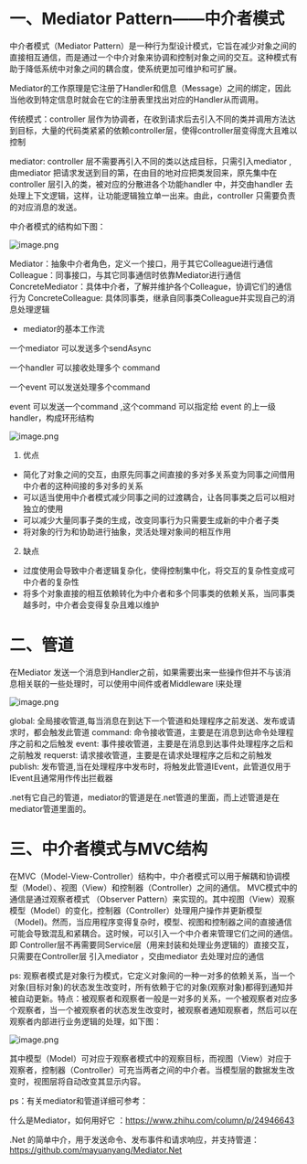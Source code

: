 # 一、Mediator Pattern——中介者模式

中介者模式（Mediator Pattern）是一种行为型设计模式，它旨在减少对象之间的直接相互通信，而是通过一个中介对象来协调和控制对象之间的交互。这种模式有助于降低系统中对象之间的耦合度，使系统更加可维护和可扩展。

Mediator的工作原理是它注册了Handler和信息（Message）之间的绑定，因此当他收到特定信息时就会在它的注册表里找出对应的Handler从而调用。

传统模式：controller 层作为协调者，在收到请求后去引入不同的类并调用方法达到目标，大量的代码类紧紧的依赖controller层，使得controller层变得庞大且难以控制

mediator: controller 层不需要再引入不同的类以达成目标，只需引入mediator , 由mediator 把请求发送到目的第，在由目的地对应把类发回来，原先集中在controller 层引入的类，被对应的分散进各个功能handler 中，并交由handler 去处理上下文逻辑，这样，让功能逻辑独立单一出来。由此，controller 只需要负责的对应消息的发送。

中介者模式的结构如下图：

![image.png](https://upload-images.jianshu.io/upload_images/29476859-88ef632eb839c772.png?imageMogr2/auto-orient/strip%7CimageView2/2/w/1240)

Mediator：抽象中介者角色，定义一个接口，用于其它Colleague进行通信
Colleague：同事接口，与其它同事通信时依靠Mediator进行通信
ConcreteMediator：具体中介者，了解并维护各个Colleague，协调它们的通信行为
ConcreteColleague: 具体同事类，继承自同事类Colleague并实现自己的消息处理逻辑

+ mediator的基本工作流

一个mediator 可以发送多个sendAsync

一个handler 可以接收处理多个 command

一个event 可以发送处理多个command

event 可以发送一个command ,这个command 可以指定给 event 的上一级handler，构成环形结构

![image.png](https://upload-images.jianshu.io/upload_images/29476859-ee4b44a5d865ced2.png?imageMogr2/auto-orient/strip%7CimageView2/2/w/1240)

1. 优点
+ 简化了对象之间的交互，由原先同事之间直接的多对多关系变为同事之间借用中介者的这种间接的多对多的关系
+ 可以适当使用中介者模式减少同事之间的过渡耦合，让各同事类之后可以相对独立的使用
+ 可以减少大量同事子类的生成，改变同事行为只需要生成新的中介者子类
+ 将对象的行为和协助进行抽象，灵活处理对象间的相互作用

2. 缺点
+ 过度使用会导致中介者逻辑复杂化，使得控制集中化，将交互的复杂性变成可中介者的复杂性
+ 将多个对象直接的相互依赖转化为中介者和多个同事类的依赖关系，当同事类越多时，中介者会变得复杂且难以维护

# 二、管道

在Mediator 发送一个消息到Handler之前，如果需要出来一些操作但并不与该消息相关联的一些处理时，可以使用中间件或者Middleware l来处理

![image.png](https://upload-images.jianshu.io/upload_images/29476859-dd6ff787ce60020d.png?imageMogr2/auto-orient/strip%7CimageView2/2/w/1240)

global: 全局接收管道,每当消息在到达下一个管道和处理程序之前发送、发布或请求时，都会触发此管道
command: 命令接收管道，主要是在消息到达命令处理程序之前和之后触发
event: 事件接收管道，主要是在消息到达事件处理程序之后和之前触发
requerst: 请求接收管道，主要是在请求处理程序之后和之前触发
publish: 发布管道,当在处理程序中发布时，将触发此管道IEvent，此管道仅用于IEvent且通常用作传出拦截器

.net有它自己的管道，mediator的管道是在.net管道的里面，而上述管道是在mediator管道里面的。

# 三、中介者模式与MVC结构

在MVC（Model-View-Controller）结构中，中介者模式可以用于解耦和协调模型（Model）、视图（View）和控制器（Controller）之间的通信。
MVC模式中的通信是通过观察者模式 （Observer Pattern）来实现的。其中视图（View）观察模型（Model）的变化，控制器（Controller）处理用户操作并更新模型（Model)。然而，当应用程序变得复杂时，模型、视图和控制器之间的直接通信可能会导致混乱和紧耦合。这时候，可以引入一个中介者来管理它们之间的通信。
即 Controller层不再需要同Service层（用来封装和处理业务逻辑的）直接交互，只需要在Controller层 引入mediator ，交由mediator 去处理对应的通信

ps: 观察者模式是对象行为模式，它定义对象间的一种一对多的依赖关系，当一个对象(目标对象)的状态发生改变时，所有依赖于它的对象(观察对象)都得到通知并被自动更新。特点：被观察者和观察者一般是一对多的关系，一个被观察者对应多个观察者，当一个被观察者的状态发生改变时，被观察者通知观察者，然后可以在观察者内部进行业务逻辑的处理，如下图：

![image.png](https://upload-images.jianshu.io/upload_images/29476859-805323e931c87d31.png?imageMogr2/auto-orient/strip%7CimageView2/2/w/1240)

其中模型（Model）可对应于观察者模式中的观察目标，而视图（View）对应于观察者，控制器（Controller）可充当两者之间的中介者。当模型层的数据发生改变时，视图层将自动改变其显示内容。

ps：有关mediator和管道详细可参考：

什么是Mediator，如何用好它 ：https://www.zhihu.com/column/p/24946643

.Net 的简单中介，用于发送命令、发布事件和请求响应，并支持管道：https://github.com/mayuanyang/Mediator.Net
